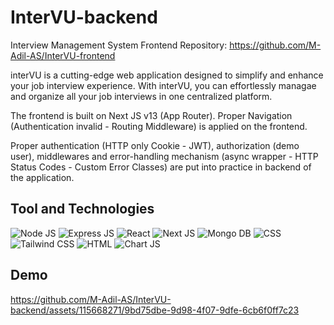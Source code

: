# InterVU-backend
Interview Management System
Frontend Repository: https://github.com/M-Adil-AS/InterVU-frontend

interVU is a cutting-edge web application designed to simplify and enhance your job interview experience. With interVU, you can effortlessly managae and organize all your job interviews in one centralized platform.

The frontend is built on Next JS v13 (App Router). Proper Navigation (Authentication invalid - Routing Middleware) is applied on the frontend.

Proper authentication (HTTP only Cookie - JWT), authorization (demo user), middlewares and error-handling mechanism (async wrapper - HTTP Status Codes - Custom Error Classes) are put into practice in backend of the application.

## Tool and Technologies
![Node JS](https://img.shields.io/badge/Node%20js-339933?style=for-the-badge&logo=nodedotjs&logoColor=white) ![Express JS](https://img.shields.io/badge/Express%20js-000000?style=for-the-badge&logo=express&logoColor=white) ![React](https://img.shields.io/badge/react-%2320232a.svg?style=for-the-badge&logo=react&logoColor=%2361DAFB) ![Next JS](https://img.shields.io/badge/next%20js-000000?style=for-the-badge&logo=nextdotjs&logoColor=white) ![Mongo DB](https://img.shields.io/badge/MongoDB-4EA94B?style=for-the-badge&logo=mongodb&logoColor=white) ![CSS](https://img.shields.io/badge/CSS3-1572B6?style=for-the-badge&logo=css3&logoColor=white) ![Tailwind CSS](https://img.shields.io/badge/Tailwind_CSS-38B2AC?style=for-the-badge&logo=tailwind-css&logoColor=white) ![HTML](https://img.shields.io/badge/HTML5-E34F26?style=for-the-badge&logo=html5&logoColor=white) ![Chart JS](https://img.shields.io/badge/Chart.js-FF6384.svg?style=for-the-badge&logo=chartdotjs&logoColor=white)

## Demo
https://github.com/M-Adil-AS/InterVU-backend/assets/115668271/9bd75dbe-9d98-4f07-9dfe-6cb6f0ff7c23
